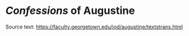 # *Confessions* of Augustine



Source text: https://faculty.georgetown.edu/jod/augustine/textstrans.html